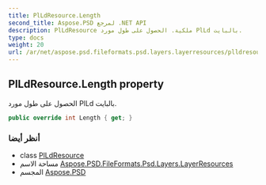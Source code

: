 ```yaml
---
title: PlLdResource.Length
second_title: Aspose.PSD لمرجع .NET API
description: PlLdResource ملكية. الحصول على طول مورد PlLd بالبايت.
type: docs
weight: 20
url: /ar/net/aspose.psd.fileformats.psd.layers.layerresources/plldresource/length/
---
```

## PlLdResource.Length property

الحصول على طول مورد PlLd بالبايت.

```csharp
public override int Length { get; }
```

### أنظر أيضا

* class [PlLdResource](../)
* مساحة الاسم [Aspose.PSD.FileFormats.Psd.Layers.LayerResources](../../plldresource/)
* المجسم [Aspose.PSD](../../../)


